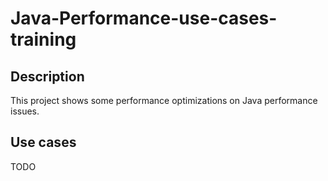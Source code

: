 # Java-Performance-use-cases-training

## Description
This project shows some performance optimizations on Java performance issues.

## Use cases

TODO